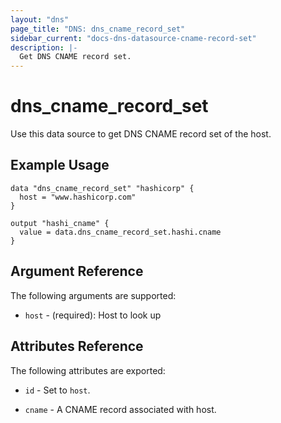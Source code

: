 ```yaml
---
layout: "dns"
page_title: "DNS: dns_cname_record_set"
sidebar_current: "docs-dns-datasource-cname-record-set"
description: |-
  Get DNS CNAME record set.
---
```


# dns_cname_record_set

Use this data source to get DNS CNAME record set of the host.

## Example Usage

```hcl
data "dns_cname_record_set" "hashicorp" {
  host = "www.hashicorp.com"
}

output "hashi_cname" {
  value = data.dns_cname_record_set.hashi.cname
}
```

## Argument Reference

The following arguments are supported:

 * `host` - (required): Host to look up

## Attributes Reference

The following attributes are exported:

 * `id` - Set to `host`.

 * `cname` - A CNAME record associated with host.
